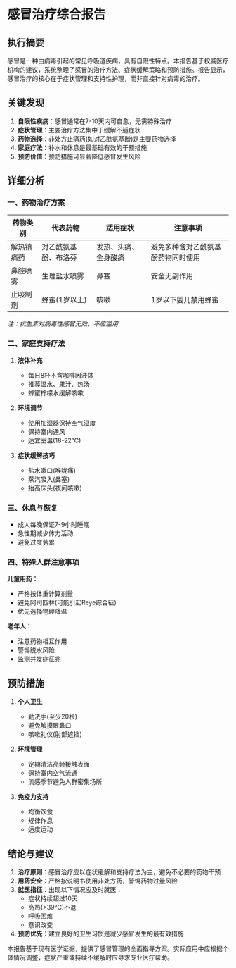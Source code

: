 # 感冒治疗综合报告

## 执行摘要

感冒是一种由病毒引起的常见呼吸道疾病，具有自限性特点。本报告基于权威医疗机构的建议，系统整理了感冒的治疗方法、症状缓解策略和预防措施。报告显示，感冒治疗的核心在于症状管理和支持性护理，而非直接针对病毒的治疗。

## 关键发现

1. **自限性疾病**：感冒通常在7-10天内可自愈，无需特殊治疗
2. **症状管理**：主要治疗方法集中于缓解不适症状
3. **药物选择**：非处方止痛药(如对乙酰氨基酚)是主要药物选择
4. **家庭疗法**：补水和休息是最基础有效的干预措施
5. **预防价值**：预防措施可显著降低感冒发生风险

## 详细分析

### 一、药物治疗方案

| 药物类别 | 代表药物 | 适用症状 | 注意事项 |
|---------|---------|---------|---------|
| 解热镇痛药 | 对乙酰氨基酚、布洛芬 | 发热、头痛、全身酸痛 | 避免多种含对乙酰氨基酚药物同时使用 |
| 鼻腔喷雾 | 生理盐水喷雾 | 鼻塞 | 安全无副作用 |
| 止咳制剂 | 蜂蜜(1岁以上) | 咳嗽 | 1岁以下婴儿禁用蜂蜜 |

*注：抗生素对病毒性感冒无效，不应滥用*

### 二、家庭支持疗法

1. **液体补充**
   - 每日8杯不含咖啡因液体
   - 推荐温水、果汁、热汤
   - 蜂蜜柠檬水缓解咳嗽

2. **环境调节**
   - 使用加湿器保持空气湿度
   - 保持室内通风
   - 适宜室温(18-22℃)

3. **症状缓解技巧**
   - 盐水漱口(喉咙痛)
   - 蒸汽吸入(鼻塞)
   - 抬高床头(夜间咳嗽)

### 三、休息与恢复

- 成人每晚保证7-9小时睡眠
- 急性期减少体力活动
- 避免过度劳累

### 四、特殊人群注意事项

**儿童用药：**
- 严格按体重计算剂量
- 避免阿司匹林(可能引起Reye综合征)
- 优先选择物理降温

**老年人：**
- 注意药物相互作用
- 警惕脱水风险
- 监测并发症征兆

## 预防措施

1. **个人卫生**
   - 勤洗手(至少20秒)
   - 避免触摸眼鼻口
   - 咳嗽礼仪(肘部遮挡)

2. **环境管理**
   - 定期清洁高频接触表面
   - 保持室内空气流通
   - 流感季节避免人群密集场所

3. **免疫力支持**
   - 均衡饮食
   - 规律作息
   - 适度运动

## 结论与建议

1. **治疗原则**：感冒治疗应以症状缓解和支持疗法为主，避免不必要的药物干预
2. **用药安全**：严格按说明书使用非处方药，警惕药物过量风险
3. **就医指征**：出现以下情况应及时就医：
   - 症状持续超过10天
   - 高热(>39℃)不退
   - 呼吸困难
   - 意识改变
4. **预防优先**：建立良好的卫生习惯是减少感冒发生的最有效措施

本报告基于现有医学证据，提供了感冒管理的全面指导方案。实际应用中应根据个体情况调整，症状严重或持续不缓解时应寻求专业医疗帮助。
